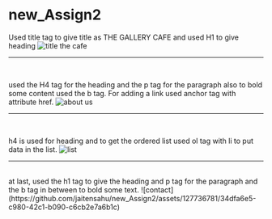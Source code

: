 # new_Assign2

Used title tag to give title as THE GALLERY CAFE and used H1 to give heading
![title the cafe](https://github.com/jaitensahu/new_Assign2/assets/127736781/86d1d607-5d94-4a0c-b5b9-b4e493c928e2)
<hr>
<br>

used the H4 tag for the heading and the p tag for the paragraph also to bold some content used the b tag. For adding a link used anchor tag <a> with attribute href.
![about us](https://github.com/jaitensahu/new_Assign2/assets/127736781/7f9aa84e-3b6f-4a79-920e-1cd3080fffda)
<hr>
<br>

h4 is used for heading and to get the ordered list used ol tag with li to put data in the list.
![list](https://github.com/jaitensahu/new_Assign2/assets/127736781/7612d19a-2380-4fb2-8237-5c5a9505ad70)

<hr>
<br>
at last, used the h1 tag to give the heading and p tag for the paragraph and the b tag in between to bold some text.
![contact](https://github.com/jaitensahu/new_Assign2/assets/127736781/34dfa6e5-c980-42c1-b090-c6cb2e7a6b1c)
